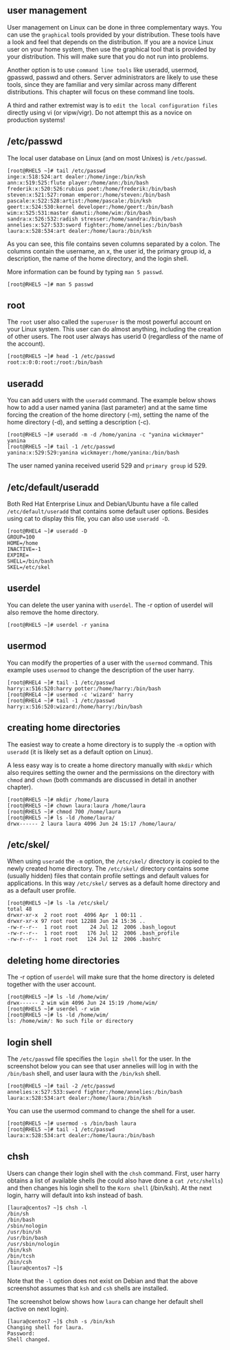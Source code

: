 ## user management

User management on Linux can be done in three complementary ways. You
can use the `graphical` tools provided by your distribution. These tools
have a look and feel that depends on the distribution. If you are a
novice Linux user on your home system, then use the graphical tool that
is provided by your distribution. This will make sure that you do not
run into problems.

Another option is to use `command line tools` like useradd, usermod,
gpasswd, passwd and others. Server administrators are likely to use
these tools, since they are familiar and very similar across many
different distributions. This chapter will focus on these command line
tools.

A third and rather extremist way is to
`edit the local configuration files` directly using vi (or vipw/vigr).
Do not attempt this as a novice on production systems!

## /etc/passwd

The local user database on Linux (and on most Unixes) is
`/etc/passwd`.

    [root@RHEL5 ~]# tail /etc/passwd
    inge:x:518:524:art dealer:/home/inge:/bin/ksh
    ann:x:519:525:flute player:/home/ann:/bin/bash
    frederik:x:520:526:rubius poet:/home/frederik:/bin/bash
    steven:x:521:527:roman emperor:/home/steven:/bin/bash
    pascale:x:522:528:artist:/home/pascale:/bin/ksh
    geert:x:524:530:kernel developer:/home/geert:/bin/bash
    wim:x:525:531:master damuti:/home/wim:/bin/bash
    sandra:x:526:532:radish stresser:/home/sandra:/bin/bash
    annelies:x:527:533:sword fighter:/home/annelies:/bin/bash
    laura:x:528:534:art dealer:/home/laura:/bin/ksh

As you can see, this file contains seven columns separated by a colon.
The columns contain the username, an x, the user id, the primary group
id, a description, the name of the home directory, and the login shell.

More information can be found by typing `man 5 passwd`.

    [root@RHEL5 ~]# man 5 passwd

## root

The `root` user also called the `superuser`
is the most powerful account on your Linux system. This user can do
almost anything, including the creation of other users. The root user
always has userid 0 (regardless of the name of the account).

    [root@RHEL5 ~]# head -1 /etc/passwd
    root:x:0:0:root:/root:/bin/bash

## useradd

You can add users with the `useradd` command. The example
below shows how to add a user named yanina (last parameter) and at the
same time forcing the creation of the home directory (-m), setting the
name of the home directory (-d), and setting a description (-c).

    [root@RHEL5 ~]# useradd -m -d /home/yanina -c "yanina wickmayer" yanina
    [root@RHEL5 ~]# tail -1 /etc/passwd
    yanina:x:529:529:yanina wickmayer:/home/yanina:/bin/bash

The user named yanina received userid 529 and
`primary group` id 529.

## /etc/default/useradd

Both Red Hat Enterprise Linux and Debian/Ubuntu have a file called
`/etc/default/useradd` that contains some default user
options. Besides using cat to display this file, you can also use
`useradd -D`.

    [root@RHEL4 ~]# useradd -D
    GROUP=100
    HOME=/home
    INACTIVE=-1
    EXPIRE=
    SHELL=/bin/bash
    SKEL=/etc/skel

## userdel

You can delete the user yanina with `userdel`. The -r
option of userdel will also remove the home directory.

    [root@RHEL5 ~]# userdel -r yanina

## usermod

You can modify the properties of a user with the `usermod`
command. This example uses `usermod` to change the description of the
user harry.

    [root@RHEL4 ~]# tail -1 /etc/passwd
    harry:x:516:520:harry potter:/home/harry:/bin/bash
    [root@RHEL4 ~]# usermod -c 'wizard' harry
    [root@RHEL4 ~]# tail -1 /etc/passwd
    harry:x:516:520:wizard:/home/harry:/bin/bash

## creating home directories

The easiest way to create a home directory is to supply the `-m` option
with `useradd` (it is likely set as a default option on
Linux).

A less easy way is to create a home directory manually with
`mkdir` which also requires setting the owner and the
permissions on the directory with `chmod` and
`chown` (both commands are discussed in detail in another
chapter).

    [root@RHEL5 ~]# mkdir /home/laura
    [root@RHEL5 ~]# chown laura:laura /home/laura
    [root@RHEL5 ~]# chmod 700 /home/laura
    [root@RHEL5 ~]# ls -ld /home/laura/
    drwx------ 2 laura laura 4096 Jun 24 15:17 /home/laura/

## /etc/skel/

When using `useradd` the `-m` option, the `/etc/skel/`
directory is copied to the newly created home directory. The
`/etc/skel/` directory contains some (usually hidden) files that contain
profile settings and default values for applications. In this way
`/etc/skel/` serves as a default home directory and as a default user
profile.

    [root@RHEL5 ~]# ls -la /etc/skel/
    total 48
    drwxr-xr-x  2 root root  4096 Apr  1 00:11 .
    drwxr-xr-x 97 root root 12288 Jun 24 15:36 ..
    -rw-r--r--  1 root root    24 Jul 12  2006 .bash_logout
    -rw-r--r--  1 root root   176 Jul 12  2006 .bash_profile
    -rw-r--r--  1 root root   124 Jul 12  2006 .bashrc

## deleting home directories

The -r option of `userdel` will make sure that the home
directory is deleted together with the user account.

    [root@RHEL5 ~]# ls -ld /home/wim/
    drwx------ 2 wim wim 4096 Jun 24 15:19 /home/wim/
    [root@RHEL5 ~]# userdel -r wim
    [root@RHEL5 ~]# ls -ld /home/wim/
    ls: /home/wim/: No such file or directory

## login shell

The `/etc/passwd` file specifies the `login shell` for the
user. In the screenshot below you can see that user annelies will log in
with the `/bin/bash` shell, and user laura with the `/bin/ksh` shell.

    [root@RHEL5 ~]# tail -2 /etc/passwd
    annelies:x:527:533:sword fighter:/home/annelies:/bin/bash
    laura:x:528:534:art dealer:/home/laura:/bin/ksh

You can use the usermod command to change the shell for a user.

    [root@RHEL5 ~]# usermod -s /bin/bash laura
    [root@RHEL5 ~]# tail -1 /etc/passwd
    laura:x:528:534:art dealer:/home/laura:/bin/bash

## chsh

Users can change their login shell with the `chsh`
command. First, user harry obtains a list of available shells (he could
also have done a `cat /etc/shells`) and then changes his
login shell to the `Korn shell` (/bin/ksh). At the next
login, harry will default into ksh instead of bash.

    [laura@centos7 ~]$ chsh -l
    /bin/sh
    /bin/bash
    /sbin/nologin
    /usr/bin/sh
    /usr/bin/bash
    /usr/sbin/nologin
    /bin/ksh
    /bin/tcsh
    /bin/csh
    [laura@centos7 ~]$

Note that the `-l` option does not exist on Debian and that the above
screenshot assumes that `ksh` and `csh` shells are installed.

The screenshot below shows how `laura` can change her default shell
(active on next login).

    [laura@centos7 ~]$ chsh -s /bin/ksh
    Changing shell for laura.
    Password: 
    Shell changed.

